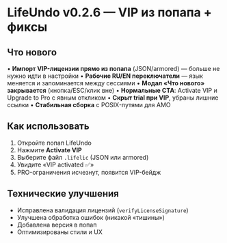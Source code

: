 # LifeUndo v0.2.6 — VIP из попапа + фиксы

## Что нового

• **Импорт VIP-лицензии прямо из попапа** (JSON/armored) — больше не нужно идти в настройки
• **Рабочие RU/EN переключатели** — язык меняется и запоминается между сессиями
• **Модал «Что нового» закрывается** (кнопка/ESC/клик вне)
• **Нормальные CTA**: Activate VIP и Upgrade to Pro с явным откликом
• **Скрыт trial при VIP**, убраны лишние ссылки
• **Стабильная сборка** с POSIX-путями для AMO

## Как использовать

1. Откройте попап LifeUndo
2. Нажмите **Activate VIP**
3. Выберите файл `.lifelic` (JSON или armored)
4. Увидите «VIP activated ✅»
5. PRO-ограничения исчезнут, появится VIP-бейдж

## Технические улучшения

- Исправлена валидация лицензий (`verifyLicenseSignature`)
- Улучшена обработка ошибок (никакой «тишины»)
- Добавлена версия в попап
- Оптимизированы стили и UX
































